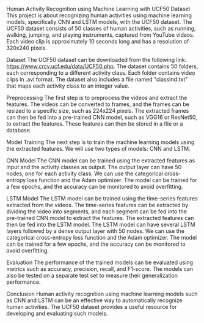 Human Activity Recognition using Machine Learning with UCF50 Dataset
This project is about recognizing human activities using machine learning models, specifically CNN and LSTM models, with the UCF50 dataset. The UCF50 dataset consists of 50 classes of human activities, such as running, walking, jumping, and playing instruments, captured from YouTube videos. Each video clip is approximately 10 seconds long and has a resolution of 320x240 pixels.

Dataset
The UCF50 dataset can be downloaded from the following link: https://www.crcv.ucf.edu/data/UCF50.php. The dataset contains 50 folders, each corresponding to a different activity class. Each folder contains video clips in .avi format. The dataset also includes a file named "classInd.txt" that maps each activity class to an integer value.

Preprocessing
The first step is to preprocess the videos and extract the features. The videos can be converted to frames, and the frames can be resized to a specific size, such as 224x224 pixels. The extracted frames can then be fed into a pre-trained CNN model, such as VGG16 or ResNet50, to extract the features. These features can then be stored in a file or a database.

Model Training
The next step is to train the machine learning models using the extracted features. We will use two types of models: CNN and LSTM.

CNN Model
The CNN model can be trained using the extracted features as input and the activity classes as output. The output layer can have 50 nodes, one for each activity class. We can use the categorical cross-entropy loss function and the Adam optimizer. The model can be trained for a few epochs, and the accuracy can be monitored to avoid overfitting.

LSTM Model
The LSTM model can be trained using the time-series features extracted from the videos. The time-series features can be extracted by dividing the video into segments, and each segment can be fed into the pre-trained CNN model to extract the features. The extracted features can then be fed into the LSTM model. The LSTM model can have several LSTM layers followed by a dense output layer with 50 nodes. We can use the categorical cross-entropy loss function and the Adam optimizer. The model can be trained for a few epochs, and the accuracy can be monitored to avoid overfitting.

Evaluation
The performance of the trained models can be evaluated using metrics such as accuracy, precision, recall, and F1-score. The models can also be tested on a separate test set to measure their generalization performance.

Conclusion
Human activity recognition using machine learning models such as CNN and LSTM can be an effective way to automatically recognize human activities. The UCF50 dataset provides a useful resource for developing and evaluating such models.
